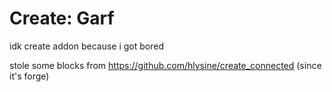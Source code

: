 # Create: Garf

idk create addon because i got bored

stole some blocks from https://github.com/hlysine/create_connected (since it's forge)
